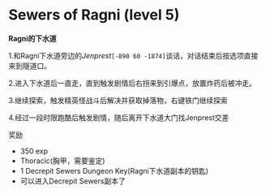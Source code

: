 # Sewers of Ragni (level 5)
**Ragni的下水道**

1.和Ragni下水道旁边的*Jenprest*`[-890 60 -1874]`谈话，对话结束后按选项直接来到隧道口。

2.进入下水道后一直走，直到触发剧情后右拐来到引爆点，放置炸药后被冲走。

3.继续探索，触发精英怪战斗后解决并获取掉落物，右键铁门继续探索

4.经过一段时限跑酷后触发剧情，随后离开下水道大门找Jenprest交差


奖励  

+ 350 exp
+ Thoracic(胸甲，需要鉴定)
+ 1 Decrepit Sewers Dungeon Key(Ragni下水道副本的钥匙)
+ 可以进入Decrepit Sewers副本了